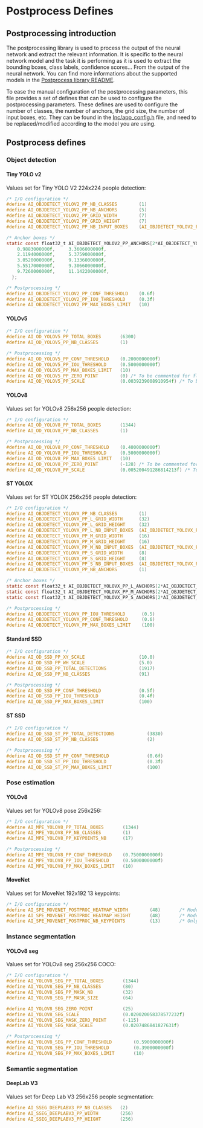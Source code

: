 # Postprocess Defines

## Postprocessing introduction

The postprocessing library is used to process the output of the neural network and extract the relevant information. It is specific to the neural network model and the task it is performing as it is used to extract the bounding boxes, class labels, confidence scores... From the output of the neural network. You can find more informations about the supported models in the [Postprocess library README](../Middlewares/lib_vision_models_pp/lib_vision_models_pp/README.md).

To ease the manual configuration of the postprocessing parameters, this file provides a set of defines that can be used to configure the postprocessing parameters. These defines are used to configure the number of classes, the number of anchors, the grid size, the number of input boxes, etc. They can be found in the [Inc/app_config.h](../Inc/app_config.h) file, and need to be replaced/modified according to the model you are using.

## Postprocess defines

### Object detection

#### Tiny YOLO v2

Values set for Tiny YOLO V2 224x224 people detection:

```C
/* I/O configuration */
#define AI_OBJDETECT_YOLOV2_PP_NB_CLASSES        (1)
#define AI_OBJDETECT_YOLOV2_PP_NB_ANCHORS        (5)
#define AI_OBJDETECT_YOLOV2_PP_GRID_WIDTH        (7)
#define AI_OBJDETECT_YOLOV2_PP_GRID_HEIGHT       (7)
#define AI_OBJDETECT_YOLOV2_PP_NB_INPUT_BOXES    (AI_OBJDETECT_YOLOV2_PP_GRID_WIDTH * AI_OBJDETECT_YOLOV2_PP_GRID_HEIGHT)

/* Anchor boxes */
static const float32_t AI_OBJDETECT_YOLOV2_PP_ANCHORS[2*AI_OBJDETECT_YOLOV2_PP_NB_ANCHORS] = {
    0.9883000000f,     3.3606000000f,
    2.1194000000f,     5.3759000000f,
    3.0520000000f,     9.1336000000f,
    5.5517000000f,     9.3066000000f,
    9.7260000000f,     11.1422000000f,
  };

/* Postprocessing */
#define AI_OBJDETECT_YOLOV2_PP_CONF_THRESHOLD    (0.6f)
#define AI_OBJDETECT_YOLOV2_PP_IOU_THRESHOLD     (0.3f)
#define AI_OBJDETECT_YOLOV2_PP_MAX_BOXES_LIMIT   (10)
```

#### YOLOv5

```C
/* I/O configuration */
#define AI_OD_YOLOV5_PP_TOTAL_BOXES       (6300)
#define AI_OD_YOLOV5_PP_NB_CLASSES        (1)

/* Postprocessing */
#define AI_OD_YOLOV5_PP_CONF_THRESHOLD    (0.2000000000f)
#define AI_OD_YOLOV5_PP_IOU_THRESHOLD     (0.5000000000f)
#define AI_OD_YOLOV5_PP_MAX_BOXES_LIMIT   (10)
#define AI_OD_YOLOV5_PP_ZERO_POINT        (0) /* To be commented for float input, else to be filled */
#define AI_OD_YOLOV5_PP_SCALE             (0.0039239008910954f) /* To be commented for float input, else to be filled */
```

#### YOLOv8

Values set for YOLOv8 256x256 people detection:

```C
/* I/O configuration */
#define AI_OD_YOLOV8_PP_TOTAL_BOXES       (1344)
#define AI_OD_YOLOV8_PP_NB_CLASSES        (1)

/* Postprocessing */
#define AI_OD_YOLOV8_PP_CONF_THRESHOLD    (0.4000000000f)
#define AI_OD_YOLOV8_PP_IOU_THRESHOLD     (0.5000000000f)
#define AI_OD_YOLOV8_PP_MAX_BOXES_LIMIT   (10)
#define AI_OD_YOLOV8_PP_ZERO_POINT        (-128) /* To be commented for float input, else to be filled */
#define AI_OD_YOLOV8_PP_SCALE             (0.005200491286814213f) /* To be commented for float input, else to be filled */
```

#### ST YOLOX

Values set for ST YOLOX 256x256 people detection:

```C
/* I/O configuration */
#define AI_OBJDETECT_YOLOVX_PP_NB_CLASSES        (1)
#define AI_OBJDETECT_YOLOVX_PP_L_GRID_WIDTH      (32)
#define AI_OBJDETECT_YOLOVX_PP_L_GRID_HEIGHT     (32)
#define AI_OBJDETECT_YOLOVX_PP_L_NB_INPUT_BOXES  (AI_OBJDETECT_YOLOVX_PP_L_GRID_WIDTH * AI_OBJDETECT_YOLOVX_PP_L_GRID_HEIGHT)
#define AI_OBJDETECT_YOLOVX_PP_M_GRID_WIDTH      (16)
#define AI_OBJDETECT_YOLOVX_PP_M_GRID_HEIGHT     (16)
#define AI_OBJDETECT_YOLOVX_PP_M_NB_INPUT_BOXES  (AI_OBJDETECT_YOLOVX_PP_M_GRID_WIDTH * AI_OBJDETECT_YOLOVX_PP_M_GRID_HEIGHT)
#define AI_OBJDETECT_YOLOVX_PP_S_GRID_WIDTH      (8)
#define AI_OBJDETECT_YOLOVX_PP_S_GRID_HEIGHT     (8)
#define AI_OBJDETECT_YOLOVX_PP_S_NB_INPUT_BOXES  (AI_OBJDETECT_YOLOVX_PP_S_GRID_WIDTH * AI_OBJDETECT_YOLOVX_PP_S_GRID_HEIGHT)
#define AI_OBJDETECT_YOLOVX_PP_NB_ANCHORS        (1)

/* Anchor boxes */
static const float32_t AI_OBJDETECT_YOLOVX_PP_L_ANCHORS[2*AI_OBJDETECT_YOLOVX_PP_NB_ANCHORS] = {16.000000, 16.000000};
static const float32_t AI_OBJDETECT_YOLOVX_PP_M_ANCHORS[2*AI_OBJDETECT_YOLOVX_PP_NB_ANCHORS] = {8.000000, 8.000000};
static const float32_t AI_OBJDETECT_YOLOVX_PP_S_ANCHORS[2*AI_OBJDETECT_YOLOVX_PP_NB_ANCHORS] = {4.000000, 4.000000};

/* Postprocessing */
#define AI_OBJDETECT_YOLOVX_PP_IOU_THRESHOLD      (0.5)
#define AI_OBJDETECT_YOLOVX_PP_CONF_THRESHOLD     (0.6)
#define AI_OBJDETECT_YOLOVX_PP_MAX_BOXES_LIMIT    (100)
```

#### Standard SSD

```C
/* I/O configuration */
#define AI_OD_SSD_PP_XY_SCALE                    (10.0)
#define AI_OD_SSD_PP_WH_SCALE                    (5.0)
#define AI_OD_SSD_PP_TOTAL_DETECTIONS            (1917)
#define AI_OD_SSD_PP_NB_CLASSES                  (91)

/* Postprocessing */
#define AI_OD_SSD_PP_CONF_THRESHOLD              (0.5f)
#define AI_OD_SSD_PP_IOU_THRESHOLD               (0.4f)
#define AI_OD_SSD_PP_MAX_BOXES_LIMIT             (100)
```

#### ST SSD

```C
/* I/O configuration */
#define AI_OD_SSD_ST_PP_TOTAL_DETECTIONS            (3830)
#define AI_OD_SSD_ST_PP_NB_CLASSES                  (2)

/* Postprocessing */
#define AI_OD_SSD_ST_PP_CONF_THRESHOLD              (0.6f)
#define AI_OD_SSD_ST_PP_IOU_THRESHOLD               (0.3f)
#define AI_OD_SSD_ST_PP_MAX_BOXES_LIMIT             (100)
```

### Pose estimation

#### YOLOv8

Values set for YOLOv8 pose 256x256:

```C
/* I/O configuration */
#define AI_MPE_YOLOV8_PP_TOTAL_BOXES       (1344)
#define AI_MPE_YOLOV8_PP_NB_CLASSES        (1)
#define AI_MPE_YOLOV8_PP_KEYPOINTS_NB      (17)

/* Postprocessing */
#define AI_MPE_YOLOV8_PP_CONF_THRESHOLD    (0.7500000000f)
#define AI_MPE_YOLOV8_PP_IOU_THRESHOLD     (0.5000000000f)
#define AI_MPE_YOLOV8_PP_MAX_BOXES_LIMIT   (10)
```

#### MoveNet

Values set for MoveNet 192x192 13 keypoints:

```C
/* I/O configuration */
#define AI_SPE_MOVENET_POSTPROC_HEATMAP_WIDTH        (48)		/* Model input width/4 : 192/4  */
#define AI_SPE_MOVENET_POSTPROC_HEATMAP_HEIGHT       (48)		/* Model input height/4 : 192/4 */
#define AI_SPE_MOVENET_POSTPROC_NB_KEYPOINTS         (13)		/* Only 13 and 17 keypoints are supported for the skeleton reconstruction */
```

### Instance segmentation

#### YOLOv8 seg

Values set for YOLOv8 seg 256x256 COCO:

```C
/* I/O configuration */
#define AI_YOLOV8_SEG_PP_TOTAL_BOXES       (1344)
#define AI_YOLOV8_SEG_PP_NB_CLASSES        (80)
#define AI_YOLOV8_SEG_PP_MASK_NB           (32)
#define AI_YOLOV8_SEG_PP_MASK_SIZE         (64)

#define AI_YOLOV8_SEG_ZERO_POINT           (25)
#define AI_YOLOV8_SEG_SCALE                (0.020020058378577232f)
#define AI_YOLOV8_SEG_MASK_ZERO_POINT      (-115)
#define AI_YOLOV8_SEG_MASK_SCALE           (0.0207486841827631f)

/* Postprocessing */
#define AI_YOLOV8_SEG_PP_CONF_THRESHOLD        (0.5900000000f)
#define AI_YOLOV8_SEG_PP_IOU_THRESHOLD         (0.3900000000f)
#define AI_YOLOV8_SEG_PP_MAX_BOXES_LIMIT       (10)
```

### Semantic segmentation

#### DeepLab V3

Values set for Deep Lab V3 256x256 people segmentation:

```C
#define AI_SSEG_DEEPLABV3_PP_NB_CLASSES   (2)
#define AI_SSEG_DEEPLABV3_PP_WIDTH        (256)
#define AI_SSEG_DEEPLABV3_PP_HEIGHT       (256)
```
